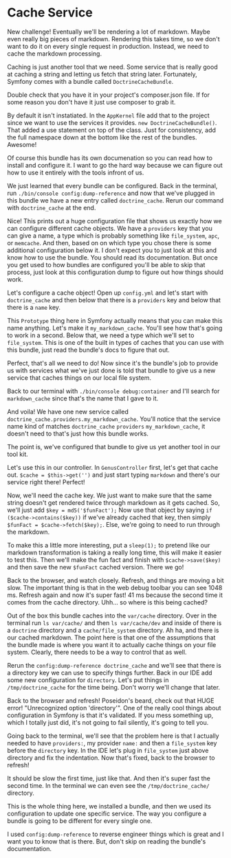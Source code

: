 # Cache Service

New challenge! Eventually we'll be rendering a lot of markdown. Maybe even really
big pieces of markdown. Rendering this takes time, so we don't want to do it on
every single request in production. Instead, we need to cache the markdown processing.

Caching is just another tool that we need. Some service that is really good at
caching a string and letting us fetch that string later. Fortunately, Symfony comes
with a bundle called `DoctrineCacheBundle`. 

Double check that you have it in your project's composer.json file. If for some reason
you don't have it just use composer to grab it. 

By default it isn't instatiated. In the `AppKernel` file add that to the project since
we want to use the services it provides. `new DoctrineCacheBundle()`. That added a
use statement on top of the class. Just for consistency, add the full namespace down
at the bottom like the rest of the bundles. Awesome!

Of course this bundle has its own documenation so you can read how to install and 
configure it. I want to go the hard way because we can figure out how to use it
entirely with the tools infront of us. 

We just learned that every bundle can be configured. Back in the terminal, run
`./bin/console config:dump-reference` and now that we've plugged in this bundle
we have a new entry called `doctrine_cache`. Rerun our command with `doctrine_cache`
at the end. 

Nice! This prints out a huge configuration file that shows us exactly how we can
configure different cache objects. We have a `providers` key that you can give a name,
a type which is probably something like `file_system`, `apc`, or `memcache`. And then, based on
on which type you chose there is some additional configuration below it. I don't expect
you to just look at this and know how to use the bundle. You should read its documentation.
But once you get used to how bundles are configured you'll be able to skip that
process, just look at this configuration dump to figure out how things should work.

Let's configure a cache object! Open up `config.yml` and let's start with 
`doctrine_cache` and then below that there is a `providers` key and below that
there is a `name` key. 

This `Prototype` thing here in Symfony actually means that you can make this name
anything. Let's make it `my_markdown_cache`. You'll see how that's going to work
in a second. Below that, we need a type which we'll set to `file_system`. This is one
of the built in types of caches that you can use with this bundle, just read the
bundle's docs to figure that out. 

Perfect, that's all we need to do! Now since it's the bundle's job to provide us with
services what we've just done is told that bundle to give us a new service that caches
things on our local file system. 

Back to our terminal with `./bin/console debug:container` and I'll search for 
`markdown_cache` since that's the name that I gave to it. 

And voila! We have one new service called `doctrine_cache.providers.my_markdown_cache`.
You'll notice that the service name kind of matches `doctrine_cache` `providers`
`my_markdown_cache`, it doesn't need to that's just how this bundle works. 

The point is, we've configured that bundle to give us yet another tool in our
tool kit. 

Let's use this in our controller. In `GenusController` first, let's get that cache
out. `$cache = $this->get('')` and just start typing `markdown` and there's our service
right there! Perfect! 

Now, we'll need the cache key. We just want to make sure that the same string doesn't
get rendered twice through markdown as it gets cached. So, we'll just add `$key = md5('$funFact');`
Now use that object by saying `if ($cache->contains($key))` if we've already cached
that key, then simply `$funFact = $cache->fetch($key);`. Else, we're going to need
to run through the markdown. 

To make this a little more interesting, put a `sleep(1);` to pretend like our markdown
transformation is taking a really long time, this will make it easier to test this. 
Then we'll make the fun fact and finish with `$cache->save($key)` and then save the 
new `$funFact` cached version. There we go! 

Back to the browser, and watch closely. Refresh, and things are moving a bit slow.
The important thing is that in the web debug toolbar you can see 1048 ms. Refresh again
and now it's super fast! 41 ms because the second time it comes from the cache directory.
Uhh... so where is this being cached?

Out of the box this bundle caches into the `var/cache` directory. Over in the terminal
run `ls var/cache/` and then `ls var/cache/dev` and inside of there is a `doctrine`
directory and a `cache/file_system` directory. Ah ha, and there is our cached markdown.
The point here is that one of the assumptions that the bundle made is where you want
it to actually cache things on your file system. Clearly, there needs to be a way
to control that as well. 

Rerun the `config:dump-reference doctrine_cache` and we'll see that there is a directory
key we can use to specify things further. Back in our IDE add some new configuration for
`directory`. Let's put things in `/tmp/doctrine_cache` for the time being. Don't worry
we'll change that later. 

Back to the browser and refresh! Poseidon's beard, check out that HUGE error! 
"Unrecognized option 'directory'". One of the really cool things about configuration
in Symfony is that it's validated. If you mess something up, which I totally just did,
it's not going to fail silently, it's going to tell you. 

Going back to the terminal, we'll see that the problem here is that I actually needed
to have `providers:`, my provider `name:` and then a `file_system` key before the
`directory` key. In the IDE let's plug in `file_system` just above directory and fix
the indentation. Now that's fixed, back to the browser to refresh!

It should be slow the first time, just like that. And then it's super fast the second
time. In the terminal we can even see the `/tmp/doctrine_cache/` directory. 

This is the whole thing here, we installed a bundle, and then we used its configuration
to update one specific service. The way you configure a bundle is going to be different
for every single one. 

I used `config:dump-reference` to reverse engineer things which is great and I want
you to know that is there. But, don't skip on reading the bundle's documentation. 


